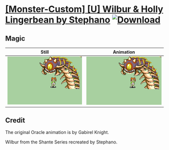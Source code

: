 # [\[Monster-Custom\] \[U\] Wilbur & Holly Lingerbean by Stephano](./) [![Download](https://img.shields.io/badge/Download--red?style=social&logo=github)](https://minhaskamal.github.io/DownGit/#/home?url=https://github.com/Klokinator/FE-Repo/tree/main/Battle%20Animations%2FMonsters%20-%20Dragons%20and%20Special%2F%5BMonster-Custom%5D%20%5BU%5D%20Wilbur%20%26%20Holly%20Lingerbean%20by%20Stephano%2F6.%20Magic%20(Wilbur))

## Magic

| Still | Animation |
| :---: | :-------: |
| ![Magic still](./Magic_000.png) | ![Magic](./Magic.gif) |

## Credit

The original Oracle animation is by Gabirel Knight.

Wilbur from the Shante Series recreated by Stephano.

